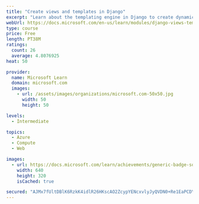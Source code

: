 ```yaml
---
title: "Create views and templates in Django"
excerpt: "Learn about the templating engine in Django to create dynamic HTML. In this module, you'll create views and use template variables, inheritance, and tags."
webUrl: https://docs.microsoft.com/en-us/learn/modules/django-views-templates/
type: course
price: Free
length: PT38M
ratings:
  count: 26
  average: 4.8076925
heat: 50

provider:
  name: Microsoft Learn
  domain: microsoft.com
  images:
    - url: /assets/images/organizations/microsoft.com-50x50.jpg
      width: 50
      height: 50

levels:
  - Intermediate

topics:
  - Azure
  - Compute
  - Web

images:
  - url: https://docs.microsoft.com/learn/achievements/generic-badge-social.png
    width: 640
    height: 320
    isCached: true

secured: "AJMx7fUltDBlK6RzkK4idlR26HKscAO2ZcypYENcxvlyJyQVDN0+Re1EaPCDYN9/lodmfTxDBhGb9GDxPbFrxtxg0X/ayWe621oHYAaXMZJCQbWBgbNQWaaQAeymBZGMbKq1EFml6JGZaFRjnqVT9ZOM1R7cKI07joseAst+fWDmBDcO7MAqRrCGtG4sSn4jUYXsKxNsAaKIBmsuOfhjrEN12xwnj6ZFOTiU5wa14vR/E0T/BGXA6l0DR0Fweq5hvZlTZSdaN9S0kAhpfngPSxRid0ZyI+9nzgEI8sZ30wOA+KyFcwIaG7/XdRRZee7oixvH0ATVQYR603WXyZrQ7gJadY36Y7o8WDU6ub+37mQTrYJ3b+Ol5zKLk6YvoMR5mncCAB3vfDygowl0TkidwDyK8/nNPst5i7TXfOap6Ms=;SthlRHSg7QPpsL+4Nn8amw=="
---
```


